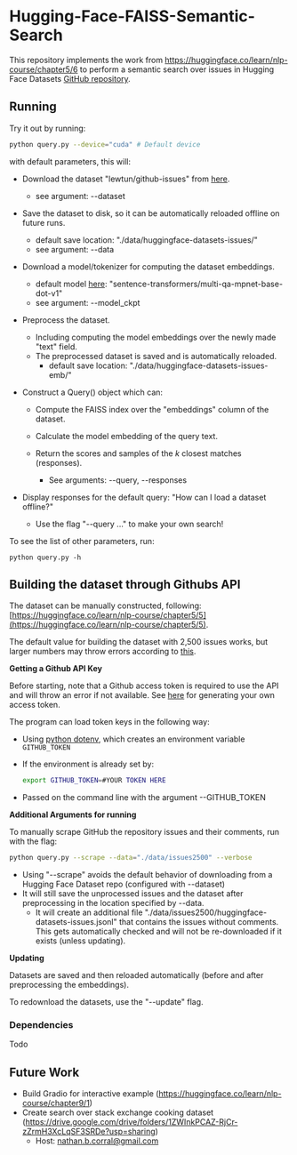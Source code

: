# Hugging-Face-FAISS-Semantic-Search
This repository implements the work from https://huggingface.co/learn/nlp-course/chapter5/6 to perform a semantic search over issues in Hugging Face Datasets [GitHub repository](https://github.com/huggingface/datasets).



## Running

Try it out by running:

```bash
python query.py --device="cuda" # Default device
```

with default parameters, this will:

- Download the dataset "lewtun/github-issues" from [here](https://huggingface.co/datasets/lewtun/github-issues).

  - see argument:  --dataset

- Save the dataset to disk, so it can be automatically reloaded offline on future runs.

  - default save location: "./data/huggingface-datasets-issues/"
  - see argument: --data

- Download a model/tokenizer for computing the dataset embeddings.

  - default model [here](https://huggingface.co/sentence-transformers/multi-qa-mpnet-base-dot-v1):  "sentence-transformers/multi-qa-mpnet-base-dot-v1"
  - see argument:  --model_ckpt

- Preprocess the dataset.  

  - Including computing the model embeddings over the newly made "text" field.
  - The preprocessed dataset is saved and is automatically reloaded.
    - default save location:  "./data/huggingface-datasets-issues-emb/"

- Construct a Query() object which can:

  - Compute the FAISS index over the "embeddings" column of the dataset.
  - Calculate the model embedding of the query text.

  - Return the scores and samples of the *k* closest matches (responses).
    - See arguments: --query, --responses

- Display responses for the default query: "How can I load a dataset offline?"

  - Use the flag "--query ..." to make your own search!



To see the list of other parameters, run:

```
python query.py -h
```



## Building the dataset through Githubs API

The dataset can be manually constructed, following:  [https://huggingface.co/learn/nlp-course/chapter5/5](https://huggingface.co/learn/nlp-course/chapter5/5).

The default value for building the dataset with 2,500 issues works, but larger numbers may throw errors according to [this](https://github.com/huggingface/datasets/issues/3965).



**Getting a Github API Key**

Before starting, note that a Github access token is required to use the API and will throw an error if not available.  See [here](https://docs.github.com/en/authentication/keeping-your-account-and-data-secure/managing-your-personal-access-tokens) for generating your own access token.

The program can load token keys in the following way:

- Using [python dotenv](https://github.com/theskumar/python-dotenv), which creates an environment variable `GITHUB_TOKEN`

- If the environment is already set by:

  ```bash
  export GITHUB_TOKEN=#YOUR TOKEN HERE
  ```

- Passed on the command line with the argument --GITHUB_TOKEN



**Additional Arguments for running**

To manually scrape GitHub the repository issues and their comments, run with the flag:

```bash
python query.py --scrape --data="./data/issues2500" --verbose
```

- Using "--scrape" avoids the default behavior of downloading from a Hugging Face Dataset repo (configured with --dataset)
- It will still save the unprocessed issues and the dataset after preprocessing in the location specified by --data.
  - It will create an additional file "./data/issues2500/huggingface-datasets-issues.jsonl" that contains the issues without comments.  This gets automatically checked and will not be re-downloaded if it exists (unless updating).



**Updating**

Datasets are saved and then reloaded automatically (before and after preprocessing the embeddings).

To redownload the datasets, use the "--update" flag.



### Dependencies

Todo



## Future Work

- Build Gradio for interactive example (https://huggingface.co/learn/nlp-course/chapter9/1)
- Create search over stack exchange cooking dataset (https://drive.google.com/drive/folders/1ZWInkPCAZ-RjCr-zZrmH3XcLqSF3SRDe?usp=sharing)
  - Host: nathan.b.corral@gmail.com

